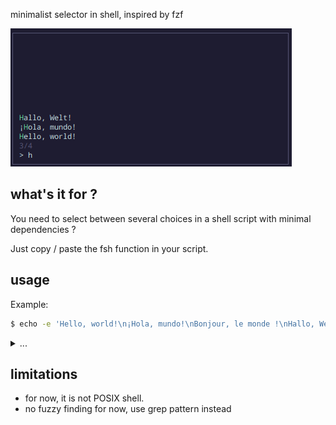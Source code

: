 minimalist selector in shell, inspired by fzf

![screenshot](doc/screenshot.png)

## what's it for ?

You need to select between several choices in a shell script with minimal dependencies ?

Just copy / paste the fsh function in your script.

## usage

Example:

```bash
$ echo -e 'Hello, world!\n¡Hola, mundo!\nBonjour, le monde !\nHallo, Welt!' | ./fsh
```

<details>
<summary>
...
</summary>


```
Hello, world!
¡Hola, mundo!
Bonjour, le monde !
Hallo, Welt!

> 
```

type your text

```
Hallo, Welt!

> hall
```

Press enter

```
Hallo, Welt!
```

</details>

## limitations

- for now, it is not POSIX shell.
- no fuzzy finding for now, use grep pattern instead
